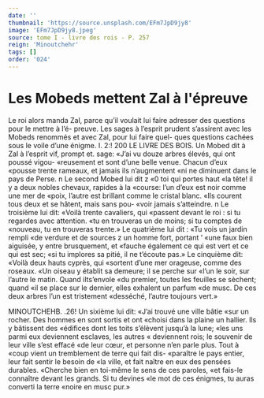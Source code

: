 ```yaml
---
date: ''
thumbnail: 'https://source.unsplash.com/EFm7JpD9jy8'
image: 'EFm7JpD9jy8.jpeg'
source: tome I - livre des rois - P. 257
reign: 'Minoutchehr'
tags: []
order: '024'
---
```


# Les Mobeds mettent Zal à l'épreuve

Le roi alors manda Zal, parce qu’il voulait lui faire adresser des questions pour le mettre à l’é- preuve. Les sages à l’esprit prudent s’assirent avec les
Mobeds renommés et avec Zal, pour lui faire quel- ques questions cachées sous le voile d’une énigme.
I. 2:!
200 LE LIVRE DES BOIS.
Un Mobed dit à Zal à l’esprit vif, prompt et. sage:
«J’ai vu douze arbres élevés, qui ont poussé vigou- «reusement et sont d’une belle venue. Chacun d’eux «pousse trente rameaux, et jamais ils n’augmentent «ni ne diminuent dans le pays de Perse. n
Le second Mobed lui dit z «0 toi qui portes haut «la tête! il y a deux nobles chevaux, rapides à la «course: l’un d’eux est noir comme une mer de
«poix, l’autre est brillant comme le cristal blanc. «Ils courent tous deux et se hâtent, mais sans pou- «voir jamais s’atteindre. n
Le troisième lui dit: «Voilà trente cavaliers, qui «passent devant le roi : si tu regardes avec attention. «tu en trouveras un de moins; si tu comptes de «nouveau, tu en trouveras trente.»
Le quatrième lui dit : «Tu vois un jardin rempli «de verdure et de sources z un homme fort, portant
’ «une faux bien aiguisée, y entre brusquement, et «fauche également ce qui est vert et ce qui est sec; «si tu implores sa pitié, il ne t’écoute pas.»
Le cinquième dit: «Voilà deux hauts cyprès, qui «sortent d’une mer orageuse, comme des roseaux. «Un oiseau y établit sa demeure; il se perche sur «l’un le soir, sur l’autre le matin. Quand ilts’envole
«du premier, toutes les feuilles se sèchent; quand
«il se place sur le dernier, elles exhalent un parfum
«de musc. De ces deux arbres l’un est tristement «desséché, l’autre toujours vert.»

MINOUTCHEHB. .26! Un sixième lui dit: «J’ai trouvé une ville bâtie
«sur un rocher. Des hommes en sont sortis et ont «choisi dans la plaine un hallier. Ils y bâtissent des «édifices dont les toits s’élèvent jusqu’à la lune;
«les uns parmi eux deviennent esclaves, les autres « deviennent rois; le souvenir de leur ville s’est effacé
«de leur cœur, et personne n’en parle plus. Tout à «coup vient un tremblement de terre qui fait dis- «paraître le pays entier, leur fait sentir le besoin de «la ville, et fait naître en eux des pensées durables. «Cherche bien en toi-même le sens de ces paroles, «et fais-le connaître devant les grands. Si tu devines «le mot de ces énigmes, tu auras converti la terre «noire en musc pur.»
